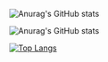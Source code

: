 ![Anurag's GitHub stats](https://github-readme-stats.vercel.app/api?username=qalimero&show_icons=true)

![Anurag's GitHub stats](https://github-readme-stats.vercel.app/api?username=anuraghazra&show_icons=true&theme=highcontrast)

[![Top Langs](https://github-readme-stats.vercel.app/api/top-langs/?username=qalimero)](https://github.com/qalimero/github-readme-stats)




